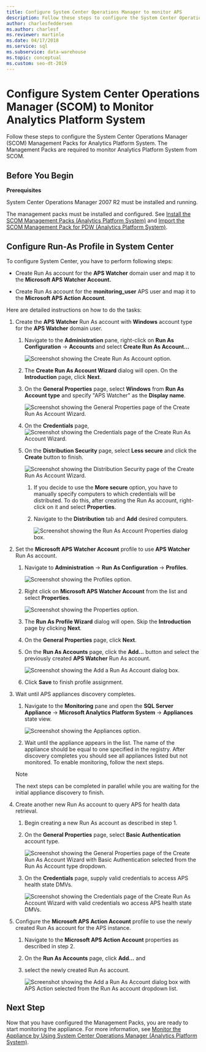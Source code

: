 ```yaml
---
title: Configure System Center Operations Manager to monitor APS
description: Follow these steps to configure the System Center Operations Manager (SCOM) management packs for Analytics Platform System. The Management Packs are required to monitor Analytics Platform System from SCOM.
author: charlesfeddersen
ms.author: charlesf
ms.reviewer: martinle
ms.date: 04/17/2018
ms.service: sql
ms.subservice: data-warehouse
ms.topic: conceptual
ms.custom: seo-dt-2019
---
```


# Configure System Center Operations Manager (SCOM) to Monitor Analytics Platform System
Follow these steps to configure the System Center Operations Manager (SCOM) Management Packs for Analytics Platform System. The Management Packs are required to monitor Analytics Platform System from SCOM.  
  
## <a name="BeforeBegin"></a>Before You Begin  
**Prerequisites**  
  
System Center Operations Manager 2007 R2 must be installed and running.  
  
The management packs must be installed and configured. See [Install the SCOM Management Packs &#40;Analytics Platform System&#41;](install-the-scom-management-packs.md) and [Import the SCOM Management Pack for PDW &#40;Analytics Platform System&#41;](import-the-scom-management-pack-for-pdw.md).  
  
## <a name="ConfigureRunAsProfile"></a>Configure Run-As Profile in System Center  
To configure System Center, you have to perform following steps:  
  
-   Create Run As account for the **APS Watcher** domain user and map it to the **Microsoft APS Watcher Account.**  
  
-   Create Run As account for the **monitoring_user** APS user and map it to the **Microsoft APS Action Account**.  
  
Here are detailed instructions on how to do the tasks:  
  
1.  Create the **APS Watcher** Run As account with **Windows** account type for the **APS Watcher** domain user.  
  
    1.  Navigate to the **Administration** pane, right-click on **Run As Configuration** -> **Accounts** and select **Create Run As Account...**  
  
        ![Screenshot showing the Create Run As Account option.](./media/configure-scom-to-monitor-analytics-platform-system/ConfigureScomCreateRunAsAccount.png "ConfigureScomCreateRunAsAccount")  
  
    2.  The **Create Run As Account Wizard** dialog will open. On the **Introduction** page, click **Next**.  
  
    3.  On the **General Properties** page, select **Windows** from **Run As Account type** and specify "APS Watcher" as the **Display name**.  
  
        ![Screenshot showing the General Properties page of the Create Run As Account Wizard.](./media/configure-scom-to-monitor-analytics-platform-system/CreateRunAsAccountWizardGeneralProperties.png "CreateRunAsAccountWizardGeneralProperties")  
  
    4.  On the **Credentials** page,
        ![Screenshot showing the Credentials page of the Create Run As Account Wizard.](./media/configure-scom-to-monitor-analytics-platform-system/CreateRunAsAccountWizardCredentials.png "CreateRunAsAccountWizardCredentials")  
  
    5.  On the **Distribution Security** page, select **Less secure** and click the **Create** button to finish.  
  
        ![Screenshot showing the Distribution Security page of the Create Run As Account Wizard.](./media/configure-scom-to-monitor-analytics-platform-system/CreateRunAsAccountWizardDistributionSecurity.png "CreateRunAsAccountWizardDistributionSecurity")  
  
        1.  If you decide to use the **More secure** option, you have to manually specify computers to which credentials will be distributed. To do this, after creating the Run As account, right-click on it and select **Properties**.  
  
        2.  Navigate to the **Distribution** tab and **Add** desired computers.  
  
            ![Screenshot showing the Run As Account Properties dialog box.](./media/configure-scom-to-monitor-analytics-platform-system/RunAsAccountProperties.png "RunAsAccountProperties")  
  
2.  Set the **Microsoft APS Watcher Account** profile to use **APS Watcher** Run As account.  
  
    1.  Navigate to **Administration** -> **Run As Configuration** -> **Profiles**.  
  
        ![Screenshot showing the Profiles option.](./media/configure-scom-to-monitor-analytics-platform-system/AdministrationRunAsConfigurationProfiles.png "AdministrationRunAsConfigurationProfiles")  
  
    2.  Right click on **Microsoft APS Watcher Account** from the list and select **Properties**.  
  
        ![Screenshot showing the Properties option.](./media/configure-scom-to-monitor-analytics-platform-system/MicrosoftApsWatcherAccountProperties.png "MicrosoftApsWatcherAccountProperties")  
  
    3.  The **Run As Profile Wizard** dialog will open. Skip the **Introduction** page by clicking **Next**.  
  
    4.  On the **General Properties** page, click **Next**.  
  
    5.  On the **Run As Accounts** page, click the **Add...** button and select the previously created **APS Watcher** Run As account.  
  
        ![Screenshot showing the Add a Run As Account dialog box.](./media/configure-scom-to-monitor-analytics-platform-system/RunAsProfileWizardAdd.png "RunAsProfileWizardAdd")  
  
    6.  Click **Save** to finish profile assignment.  
  
3.  Wait until APS appliances discovery completes.  
  
    1.  Navigate to the **Monitoring** pane and open the **SQL Server Appliance** -> **Microsoft Analytics Platform System** -> **Appliances** state view.  
  
        ![Screenshot showing the Appliances option.](./media/configure-scom-to-monitor-analytics-platform-system/SqlServerApplianceMicrosoftApsAppliances.png "SqlServerApplianceMicrosoftApsAppliances")  
  
    2.  Wait until the appliance appears in the list. The name of the appliance should be equal to one specified in the registry. After discovery completes you should see all appliances listed but not monitored. To enable monitoring, follow the next steps.  
  
    > [!NOTE]  
    > The next steps can be completed in parallel while you are waiting for the initial appliance discovery to finish.  
  
4.  Create another new Run As account to query APS for health data retrieval.  
  
    1.  Begin creating a new Run As account as described in step 1.  
  
    2.  On the **General Properties** page, select **Basic Authentication** account type.  
  
        ![Screenshot showing the General Properties page of the Create Run As Account Wizard with Basic Authentication selected from the Run As Account type dropdown.](./media/configure-scom-to-monitor-analytics-platform-system/CreateRunAsAccountWizardGeneralProperties2.png "CreateRunAsAccountWizardGeneralProperties2")  
  
    3.  On the **Credentials** page, supply valid credentials to access APS health state DMVs.  
  
        ![Screenshot showing the Credentials page of the Create Run As Account Wizard with valid credentials wo access APS health state DMVs.](./media/configure-scom-to-monitor-analytics-platform-system/CreateRunAsAccountWizardCredentials2.png "CreateRunAsAccountWizardCredentials2")  
  
5.  Configure the **Microsoft APS Action Account** profile to use the newly created Run As account for the APS instance.  
  
    1.  Navigate to the **Microsoft APS Action Account** properties as described in step 2.  
  
    2.  On the **Run As Accounts** page, click **Add...** and 
    3.  select the newly created Run As account.  
  
        ![Screenshot showing the Add a Run As Account dialog box with APS Action selected from the Run As account dropdown list.](./media/configure-scom-to-monitor-analytics-platform-system/RunAsProfileWizardAdd2.png "RunAsProfileWizardAdd2")  
  
## Next Step  
Now that you have configured the Management Packs, you are ready to start monitoring the appliance. For more information, see [Monitor the Appliance by Using System Center Operations Manager &#40;Analytics Platform System&#41;](monitor-the-appliance-by-using-system-center-operations-manager.md).  
  
<!-- MISSING LINKS ## See Also  
[Common Metadata Query Examples &#40;SQL Server PDW&#41;](../sqlpdw/common-metadata-query-examples-sql-server-pdw.md)  -->  
  
